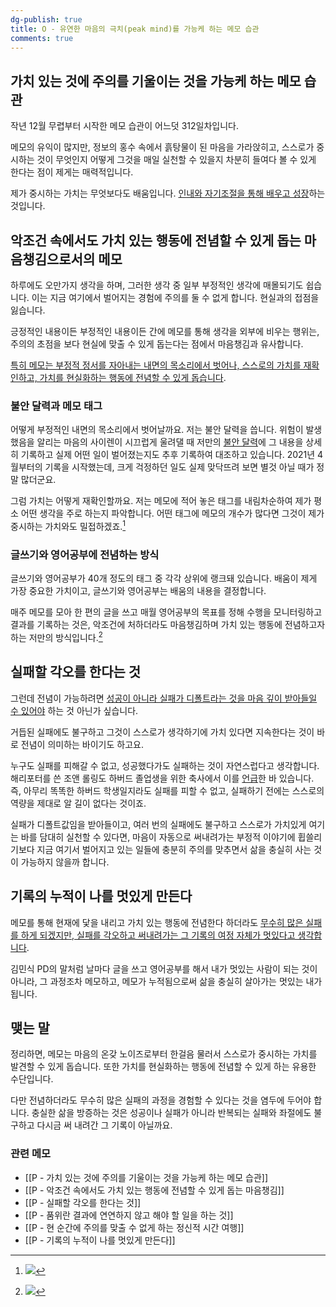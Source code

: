 ```yaml
---
dg-publish: true
title: O - 유연한 마음의 극치(peak mind)를 가능케 하는 메모 습관
comments: true
---
```


## 가치 있는 것에 주의를 기울이는 것을 가능케 하는 메모 습관

작년 12월 무렵부터 시작한 메모 습관이 어느덧 312일차입니다. 

메모의 유익이 많지만, 정보의 홍수 속에서 흙탕물이 된 마음을 가라앉히고, 스스로가 중시하는 것이 무엇인지 어떻게 그것을 매일 실천할 수 있을지 차분히 들여다 볼 수 있게 한다는 점이 제게는 매력적입니다. 

제가 중시하는 가치는 무엇보다도 배움입니다. [인내와 자기조절을 통해 배우고 성장](https://blog.naver.com/xinlisupreme/222540397225)하는 것입니다.

## 악조건 속에서도 가치 있는 행동에 전념할 수 있게 돕는 마음챙김으로서의 메모

하루에도 오만가지 생각을 하며, 그러한 생각 중 일부 부정적인 생각에 매몰되기도 쉽습니다. 이는 지금 여기에서 벌어지는 경험에 주의를 둘 수 없게 합니다. 현실과의 접점을 잃습니다.

긍정적인 내용이든 부정적인 내용이든 간에 메모를 통해 생각을 외부에 비우는 행위는, 주의의 초점을 보다 현실에 맞출 수 있게 돕는다는 점에서 마음챙김과 유사합니다.

<u>특히 메모는 부정적 정서를 자아내는 내면의 목소리에서 벗어나, 스스로의 가치를 재확인하고, 가치를 현실화하는 행동에 전념할 수 있게 돕습니다</u>. 

### 불안 달력과 메모 태그

어떻게 부정적인 내면의 목소리에서 벗어날까요. 저는 불안 달력을 씁니다. 위험이 발생했음을 알리는 마음의 사이렌이 시끄럽게 울려댈 때 저만의 [불안 달력](https://slowdive14.tistory.com/1299604)에 그 내용을 상세히 기록하고 실제 어떤 일이 벌어졌는지도 추후 기록하여 대조하고 있습니다. 2021년 4월부터의 기록을 시작했는데, 크게 걱정하던 일도 실제 맞닥뜨려 보면 별것 아닐 때가 정말 많더군요. 

그럼 가치는 어떻게 재확인할까요. 저는 메모에 적어 놓은 태그를 내림차순하여 제가 평소 어떤 생각을 주로 하는지 파악합니다. 어떤 태그에 메모의 개수가 많다면 그것이 제가 중시하는 가치와도 밀접하겠죠.[^1]

### 글쓰기와 영어공부에 전념하는 방식

글쓰기와 영어공부가 40개 정도의 태그 중 각각 상위에 랭크돼 있습니다. 배움이 제게 가장 중요한 가치이고, 글쓰기와 영어공부는 배움의 내용을 결정합니다. 

매주 메모를 모아 한 편의 글을 쓰고 매월 영어공부의 목표를 정해 수행을 모니터링하고 결과를 기록하는 것은, 악조건에 처하더라도 마음챙김하며 가치 있는 행동에 전념하고자 하는 저만의 방식입니다.[^2]

## 실패할 각오를 한다는 것

그런데 전념이 가능하려면 [성공이 아니라 실패가 디폴트라는 것을 마음 깊이 받아들일 수 있어야](https://slowdive14.tistory.com/1299868) 하는 것 아닌가 싶습니다.

거듭된 실패에도 불구하고 그것이 스스로가 생각하기에 가치 있다면 지속한다는 것이 바로 전념이 의미하는 바이기도 하고요.

누구도 실패를 피해갈 수 없고, 성공했다가도 실패하는 것이 자연스럽다고 생각합니다. 해리포터를 쓴 조앤 롤링도 하버드 졸업생을 위한 축사에서 이를 [언급](https://www.youtube.com/watch?v=UibfDUPJAEU&t=1s)한 바 있습니다. 즉, 아무리 똑똑한 하버드 학생일지라도 실패를 피할 수 없고, 실패하기 전에는 스스로의 역량을 제대로 알 길이 없다는 것이죠.

실패가 디폴트값임을 받아들이고, 여러 번의 실패에도 불구하고 스스로가 가치있게 여기는 바를 담대히 실천할 수 있다면, 마음이 자동으로 써내려가는 부정적 이야기에 휩쓸리기보다 지금 여기서 벌어지고 있는 일들에 충분히 주의를 맞추면서 삶을 충실히 사는 것이 가능하지 않을까 합니다. 

## 기록의 누적이 나를 멋있게 만든다

메모를 통해 현재에 닻을 내리고 가치 있는 행동에 전념한다 하더라도 <u>무수히 많은 실패를 하게 되겠지만, 실패를 각오하고 써내려가는 그 기록의 여정 자체가 멋있다고 생각합니다</u>.

김민식 PD의 말처럼 날마다 글을 쓰고 영어공부를 해서 내가 멋있는 사람이 되는 것이 아니라, 그 과정조차 메모하고, 메모가 누적됨으로써 삶을 충실히 살아가는 멋있는 내가 됩니다.

## 맺는 말

정리하면, 메모는 마음의 온갖 노이즈로부터 한걸음 물러서 스스로가 중시하는 가치를 발견할 수 있게 돕습니다. 또한 가치를 현실화하는 행동에 전념할 수 있게 하는 유용한 수단입니다. 

다만 전념하더라도 무수히 많은 실패의 과정을 경험할 수 있다는 것을 염두에 두어야 합니다. 충실한 삶을 방증하는 것은 성공이나 실패가 아니라 반복되는 실패와 좌절에도 불구하고 다시금 써 내려간 그 기록이 아닐까요.


### 관련 메모
- [[P - 가치 있는 것에 주의를 기울이는 것을 가능케 하는 메모 습관]]
- [[P - 악조건 속에서도 가치 있는 행동에 전념할 수 있게 돕는 마음챙김]]
- [[P - 실패할 각오를 한다는 것]]
- [[P - 품위란 결과에 연연하지 않고 해야 할 일을 하는 것]]
- [[P - 현 순간에 주의를 맞출 수 없게 하는 정신적 시간 여행]]
- [[P - 기록의 누적이 나를 멋있게 만든다]]

[^1]: ![](https://i.imgur.com/pUmUoHh.png)
[^2]: ![](https://i.imgur.com/PIp5RkM.png)




